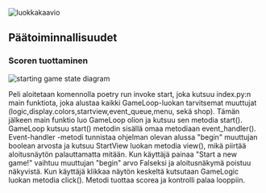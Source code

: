 
![luokkakaavio](https://user-images.githubusercontent.com/81024277/115441616-ba651180-a219-11eb-93a6-34efbf23daea.png)

## Päätoiminnallisuudet 

### Scoren tuottaminen
![starting game state diagram](https://user-images.githubusercontent.com/81024277/116233987-afa00480-a764-11eb-8cd9-bfb6e08320ff.jpg)

Peli aloitetaan komennolla poetry run invoke start, joka kutsuu index.py:n main funktiota, joka alustaa kaikki GameLoop-luokan tarvitsemat muuttujat (logic,display.colors,startview,event_queue,menu, sekä shop). Tämän jälkeen main funktio luo GameLoop olion ja kutsuu sen metodia start(). GameLoop kutsuu start() metodin sisällä omaa metodiaan event_handler(). Event-handler -metodi tunnistaa ohjelman olevan alussa "begin" muuttujan boolean arvosta ja kutsuu StartView luokan metodia view(), mikä piirtää aloitusnäytön palauttamatta mitään. Kun käyttäjä painaa "Start a new game!" vaihtuu muuttujan "begin" arvo Falseksi ja aloitusnäkymä poistuu näkyvistä. Kun käyttäjä klikkaa näytön keskeltä kutsutaan GameLogic luokan metodia click(). Metodi tuottaa scorea ja kontrolli palaa looppiin.
